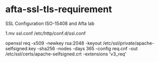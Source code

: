 # afta-ssl-tls-requirement
SSL Configuration ISO-15408 and Afta lab

1.mv ssl.conf /etc/http/conf.d/ssl.conf

openssl req -x509 -newkey rsa:2048 -keyout /etc/ssl/private/apache-selfsigned.key -sha256 -nodes -days 365 -config req.cnf -out /etc/ssl/certs/apache-selfsigned.crt -extensions 'v3_req'
